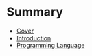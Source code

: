 # Summary

* [Cover](README.md)
* [Introduction](documentation/Introduction.md)
* [Programming Language](documentation/ProgrammingLanguage.md)

